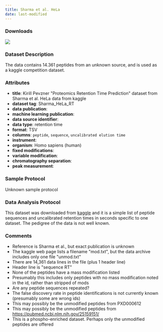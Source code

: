 ```yaml
---
title: Sharma et al. HeLa
date: last-modified
---
```


### Downloads
[![](https://img.shields.io/badge/download-full%20dataset-008080?style=flat-square)](https://www.kaggle.com/datasets/kirillpe/proteomics-retention-time-prediction/download?datasetVersionNumber=1)

### Dataset Description
The data contains 14.361 peptides from an unknown source, and is used as a kaggle competition dataset.

### Attributes
- **title**: Kirill Pevzner "Proteomics Retention Time Prediction" dataset from Sharma et al. HeLa data from kaggle
- **dataset tag**: Sharma_HeLa_RT
- **data publication**:  <unknown>
- **machine learning publication**: <unknown>
- **data source identifier**: <unknown>
- **data type**: retention time
- **format**: TSV
- **columns**: `peptide`, `sequence`, `uncalibrated elution time`
- **instrument**:  <unknown>
- **organism**: Homo sapiens (human)
- **fixed modifications**: <unknown>
- **variable modification**: <unknown>
- **chromatography separation**:  <unknown>
- **peak measurement**: <unknown>


### Sample Protocol
Unknown sample protocol

### Data Analysis Protocol
This dataset was downloaded from [kaggle](https://www.kaggle.com/datasets/kirillpe/proteomics-retention-time-prediction)
and it is a simple list of peptide sequences and uncalibrated retention times in seconds specific to one dataset.
The pedigree of the data is not well known.

### Comments
- Reference is Sharma et al., but exact publication is unknown
- The kaggle web page lists a filename "mod.txt", but the data archive includes only one file "unmod.txt"
- There are 14,361 data lines in the file (plus 1 header line)
- Header line is "sequence	RT"
- None of the peptides have a mass modification listed
- Presumably this includes only peptides with no mass modification noted in the id, rather than stripped of mods
- Are any peptide sequences repeated?
- The false discovery rate in peptide identifications is not currently known (presumably some are wrong ids)
- This may possibly be the unmodified peptides from PXD000612
- This may possibly be the unmodified peptides from https://pubmed.ncbi.nlm.nih.gov/25159151/
- This is a phospho-enriched dataset. Perhaps only the unmodified peptides are offered
